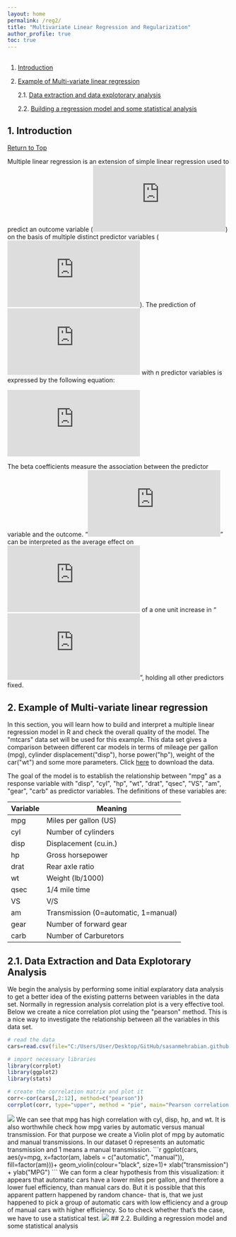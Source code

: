 ```yaml
---
layout: home
permalink: /reg2/
title: "Multivariate Linear Regression and Regularization"
author_profile: true
toc: true
---
```


##  <a name="toc"/>
1. [Introduction](#Introduction)
2. [Example of Multi-variate linear regression](#example)

	2.1. [Data extraction and data explotorary analysis](#data)

	2.2. [Building a regression model and some statistical analysis](#build)

## 1. Introduction <a name="Introduction"/> 
[Return to Top](#toc)

Multiple linear regression is an extension of simple linear regression used to predict an outcome variable (![y](https://latex.codecogs.com/gif.latex?y)) on the basis of multiple distinct predictor variables (![x](https://latex.codecogs.com/gif.latex?x)). The prediction of ![y](https://latex.codecogs.com/gif.latex?y) with n predictor variables is expressed by the following equation:

![mlr](https://latex.codecogs.com/gif.latex?y%3D%5Cbeta_0%20&plus;%5Cbeta_1x_1&plus;%5Cbeta_2x_2&plus;%5Ccdot%5Ccdot%5Ccdot&plus;%5Cbeta_nx_n)

The beta coefficients measure the association between the predictor variable and the outcome. “![beta_i](https://latex.codecogs.com/gif.latex?%5Cbeta_i)” can be interpreted as the average effect on ![y](https://latex.codecogs.com/gif.latex?y) of a one unit increase in “![x_i](https://latex.codecogs.com/gif.latex?x_i)”, holding all other predictors fixed.

## 2. Example of Multi-variate linear regression <a name="example"/> 

In this section, you will learn how to build and interpret a multiple linear regression model in R and check the overall quality of the model. The "mtcars" data set will be used for this example. This data set gives a comparison between different car models in terms of mileage per gallon (mpg), cylinder displacement("disp"), horse power("hp"), weight of the car("wt") and some more parameters. Click [here](https://github.com/sasanmehrabian/sasanmehrabian.github.io/tree/master/data/mtcars.csv) to download the data.

The goal of the model is to establish the relationship between "mpg" as a response variable with "disp", "cyl", "hp", "wt", "drat", "qsec", "VS", "am", "gear", "carb" as predictor variables. The definitions of these variables are:

|**Variable**|**Meaning**|
|---|---|
|mpg| Miles per gallon (US) |
|cyl| Number of cylinders |
|disp| Displacement (cu.in.) |
|hp| Gross horsepower |
|drat| Rear axle ratio |
|wt| Weight (lb/1000) |
|qsec| 1/4 mile time |
|VS| V/S |
|am| Transmission (0=automatic, 1=manual) |
|gear| Number of forward gear |
|carb| Number of Carburetors |


## 2.1. Data Extraction and Data Explotorary Analysis <a name="data"/>

We begin the analysis by performing some initial explaratory data analysis to get a better idea of the existing patterns between variables in the data set. Normally in regression analysis correlation plot is a very effective tool. Below we create a nice correlation plot using the "pearson" method. This is a nice way to investigate the relationship between all the variables in this data set.
```r
# read the data
cars=read.csv(file="C:/Users/User/Desktop/GitHub/sasanmehrabian.github.io/data/mtcars.csv")

# import necessary libraries
library(corrplot)
library(ggplot2)
library(stats) 

# create the correlation matrix and plot it
corr<-cor(cars[,2:12], method=c("pearson"))
corrplot(corr, type="upper", method = "pie", main="Pearson correlation for all the variables")
```
<img src="{{ site.url }}{{ site.baseurl }}/images/reg/car1.png">
We can see that mpg has high correlation with cyl, disp, hp, and wt. It is also worthwhile check how mpg varies by automatic versus manual transmission. For that purpose we create a Violin plot of mpg by automatic and manual transmissions. In our dataset 0 represents an automatic transmission and 1 means a manual transmission.
```r
ggplot(cars, aes(y=mpg, x=factor(am, labels = c("automatic", "manual")), fill=factor(am)))+
  geom_violin(colour="black", size=1)+
  xlab("transmission") + ylab("MPG")
```
We can form a clear hypothesis from this visualization: it appears that automatic cars have a lower miles per gallon, and therefore a lower fuel efficiency, than manual cars do. But it is possible that this apparent pattern happened by random chance- that is, that we just happened to pick a group of automatic cars with low efficiency and a group of manual cars with higher efficiency. So to check whether that’s the case, we have to use a statistical test.
<img src="{{ site.url }}{{ site.baseurl }}/images/reg/car2.png">
## 2.2. Building a regression model and some statistical analysis <a name="build"/>